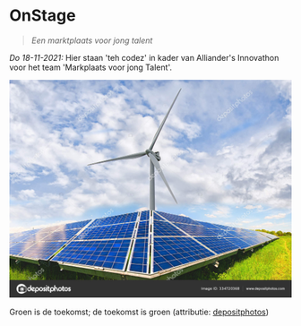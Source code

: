# OnStage

>*Een marktplaats voor jong talent*

*Do 18-11-2021:* Hier staan 'teh codez' in kader van Alliander's Innovathon voor het team 'Markplaats voor jong Talent'.

<img src="mvt.web/plaatjes/plaatjes/../energietransitie2.jpg" width="700" float="right" alt="De toekomst is groen!">

Groen is de toekomst; de toekomst is groen (attributie: [depositphotos](https://depositphotos.com/334720368/stock-photo-solar-panels-and-wind-turbine.html))
